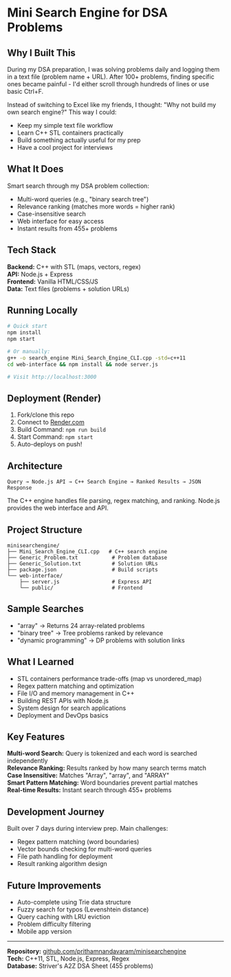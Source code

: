 # Mini Search Engine for DSA Problems

## Why I Built This

During my DSA preparation, I was solving problems daily and logging them in a text file (problem name + URL). After 100+ problems, finding specific ones became painful - I'd either scroll through hundreds of lines or use basic Ctrl+F.

Instead of switching to Excel like my friends, I thought: "Why not build my own search engine?" This way I could:
- Keep my simple text file workflow
- Learn C++ STL containers practically  
- Build something actually useful for my prep
- Have a cool project for interviews

## What It Does

Smart search through my DSA problem collection:
- Multi-word queries (e.g., "binary search tree")
- Relevance ranking (matches more words = higher rank)
- Case-insensitive search
- Web interface for easy access
- Instant results from 455+ problems

## Tech Stack

**Backend:** C++ with STL (maps, vectors, regex)  
**API:** Node.js + Express  
**Frontend:** Vanilla HTML/CSS/JS  
**Data:** Text files (problems + solution URLs)

## Running Locally

```bash
# Quick start
npm install
npm start

# Or manually:
g++ -o search_engine Mini_Search_Engine_CLI.cpp -std=c++11
cd web-interface && npm install && node server.js

# Visit http://localhost:3000
```

## Deployment (Render)

1. Fork/clone this repo
2. Connect to [Render.com](https://render.com)
3. Build Command: `npm run build`
4. Start Command: `npm start`
5. Auto-deploys on push!

## Architecture

```
Query → Node.js API → C++ Search Engine → Ranked Results → JSON Response
```

The C++ engine handles file parsing, regex matching, and ranking. Node.js provides the web interface and API.

## Project Structure

```
minisearchengine/
├── Mini_Search_Engine_CLI.cpp   # C++ search engine
├── Generic_Problem.txt           # Problem database
├── Generic_Solution.txt          # Solution URLs
├── package.json                  # Build scripts
└── web-interface/
    ├── server.js                 # Express API
    └── public/                   # Frontend
```

## Sample Searches

- "array" → Returns 24 array-related problems
- "binary tree" → Tree problems ranked by relevance  
- "dynamic programming" → DP problems with solution links

## What I Learned

- STL containers performance trade-offs (map vs unordered_map)
- Regex pattern matching and optimization
- File I/O and memory management in C++
- Building REST APIs with Node.js
- System design for search applications
- Deployment and DevOps basics

## Key Features

**Multi-word Search:** Query is tokenized and each word is searched independently  
**Relevance Ranking:** Results ranked by how many search terms match  
**Case Insensitive:** Matches "Array", "array", and "ARRAY"  
**Smart Pattern Matching:** Word boundaries prevent partial matches  
**Real-time Results:** Instant search through 455+ problems

## Development Journey

Built over 7 days during interview prep. Main challenges:
- Regex pattern matching (word boundaries)
- Vector bounds checking for multi-word queries
- File path handling for deployment
- Result ranking algorithm design

## Future Improvements

- Auto-complete using Trie data structure
- Fuzzy search for typos (Levenshtein distance)
- Query caching with LRU eviction
- Problem difficulty filtering
- Mobile app version

---

**Repository:** [github.com/prithamnandavaram/minisearchengine](https://github.com/prithamnandavaram/minisearchengine)  
**Tech:** C++11, STL, Node.js, Express, Regex  
**Database:** Striver's A2Z DSA Sheet (455 problems)
